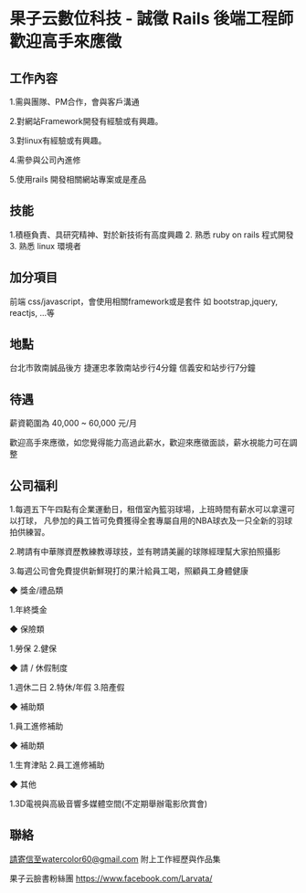 # 果子云數位科技 - 誠徵 Rails 後端工程師 歡迎高手來應徵

## 工作內容

1.需與團隊、PM合作，會與客戶溝通

2.對網站Framework開發有經驗或有興趣。

3.對linux有經驗或有興趣。

4.需參與公司內進修

5.使用rails 開發相關網站專案或是產品

## 技能

1.積極負責、具研究精神、對於新技術有高度興趣
2. 熟悉 ruby on rails 程式開發
3. 熟悉 linux 環境者

## 加分項目

前端 css/javascript，會使用相關framework或是套件 如 bootstrap,jquery, reactjs, ...等


## 地點

台北市敦南誠品後方  捷運忠孝敦南站步行4分鐘  信義安和站步行7分鐘

## 待遇

薪資範圍為 40,000 ~ 60,000 元/月

歡迎高手來應徵，如您覺得能力高過此薪水，歡迎來應徵面談，薪水視能力可在調整

## 公司福利

1.每週五下午四點有企業運動日，租借室內籃羽球場，上班時間有薪水可以拿還可以打球，
  凡參加的員工皆可免費獲得全套專屬自用的NBA球衣及一只全新的羽球拍供練習。
  
2.聘請有中華隊資歷教練教導球技，並有聘請美麗的球隊經理幫大家拍照攝影

3.每週公司會免費提供新鮮現打的果汁給員工喝，照顧員工身體健康

◆ 獎金/禮品類 

1.年終獎金 


◆ 保險類 

1.勞保 
2.健保 


◆ 請 / 休假制度 

1.週休二日 
2.特休/年假 
3.陪產假 


◆ 補助類 

1.員工進修補助 


◆ 補助類 

1.生育津貼 
2.員工進修補助 


◆ 其他 

1.3D電視與高級音響多媒體空間(不定期舉辦電影欣賞會) 


## 聯絡

請寄信至watercolor60@gmail.com  附上工作經歷與作品集

果子云臉書粉絲團
https://www.facebook.com/Larvata/

